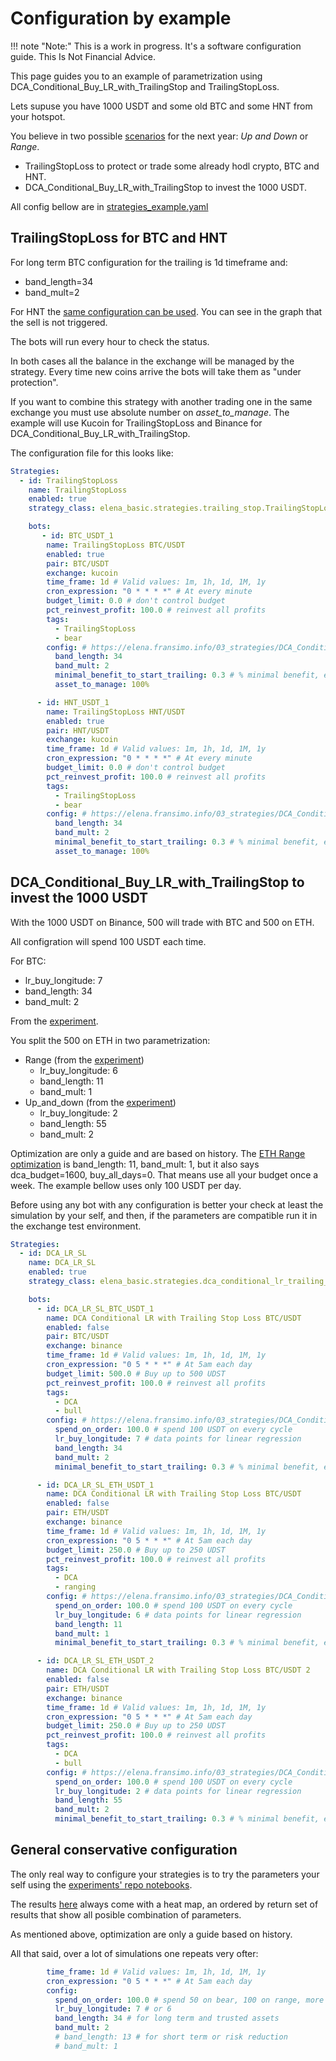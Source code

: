 # Configuration by example

!!! note "Note:" 
    This is a work in progress. It's a software configuration guide. This Is Not Financial Advice.

This page guides you to an example of parametrization using DCA_Conditional_Buy_LR_with_TrailingStop and
TrailingStopLoss.

Lets supuse you have 1000 USDT and some old BTC and some HNT from your hotspot.

You believe in two possible [scenarios](../03_strategies/DCA_Conditional_Buy_LR_with_TrailingStop/index.md) for the next
year: _Up and Down_ or _Range_.

- TrailingStopLoss to protect or trade some already hodl crypto, BTC and HNT.
- DCA_Conditional_Buy_LR_with_TrailingStop to invest the 1000 USDT.

All config bellow are in [strategies_example.yaml](../assets/configs_2.2.2/strategies_example.yaml)

## TrailingStopLoss for BTC and HNT

For long term BTC configuration for the trailing is 1d timeframe and:

- band_length=34
- band_mult=2

For HNT
the [same configuration can be used](../03_strategies/DCA_Conditional_Buy_LR_with_TrailingStop/HNT/KuCoin_HNT-USDT_1d_2023-06-16_2023-06-16_2024-01-21_1731/bt_interactive_plot.html).
You can see in the graph that the sell is not triggered.

The bots will run every hour to check the status.

In both cases all the balance in the exchange will be managed by the strategy. Every time new coins arrive the bots will
take them as "under protection".

If you want to combine this strategy with another trading one in the same exchange you must use absolute number on
_asset_to_manage_. The example will use Kucoin for TrailingStopLoss and Binance for
DCA_Conditional_Buy_LR_with_TrailingStop.

The configuration file for this looks like:

````yaml
Strategies:
  - id: TrailingStopLoss
    name: TrailingStopLoss
    enabled: true
    strategy_class: elena_basic.strategies.trailing_stop.TrailingStopLoss

    bots:
       - id: BTC_USDT_1
        name: TrailingStopLoss BTC/USDT
        enabled: true
        pair: BTC/USDT
        exchange: kucoin
        time_frame: 1d # Valid values: 1m, 1h, 1d, 1M, 1y
        cron_expression: "0 * * * *" # At every minute
        budget_limit: 0.0 # don't control budget
        pct_reinvest_profit: 100.0 # reinvest all profits
        tags:
          - TrailingStopLoss
          - bear
        config: # https://elena.fransimo.info/03_strategies/DCA_Conditional_Buy_LR_with_TrailingStop/LongTerm/Binance_BTC-USDT_1d_2017-01-01_2017-01-01_2024-01-20_1526/
          band_length: 34
          band_mult: 2
          minimal_benefit_to_start_trailing: 0.3 # % minimal benefit, expressed as 5%, but minimal could be 0.3%
          asset_to_manage: 100%

      - id: HNT_USDT_1
        name: TrailingStopLoss HNT/USDT
        enabled: true
        pair: HNT/USDT
        exchange: kucoin
        time_frame: 1d # Valid values: 1m, 1h, 1d, 1M, 1y
        cron_expression: "0 * * * *" # At every minute
        budget_limit: 0.0 # don't control budget
        pct_reinvest_profit: 100.0 # reinvest all profits
        tags:
          - TrailingStopLoss
          - bear
        config: # https://elena.fransimo.info/03_strategies/DCA_Conditional_Buy_LR_with_TrailingStop/HNT/KuCoin_HNT-USDT_1d_2023-06-16_2023-06-16_2024-01-21_1731/
          band_length: 34
          band_mult: 2
          minimal_benefit_to_start_trailing: 0.3 # % minimal benefit, expressed as 5%, but minimal could be 0.3%
          asset_to_manage: 100%
````

## DCA_Conditional_Buy_LR_with_TrailingStop to invest the 1000 USDT

With the 1000 USDT on Binance, 500 will trade with BTC and 500 on ETH.

All configration will spend 100 USDT each time.

For BTC:

- lr_buy_longitude: 7 
- band_length: 34
- band_mult: 2

From the [experiment](DCA_Conditional_Buy_LR_with_TrailingStop/Up_and_down/Binance_BTC-USDT_1d/index.md).

You split the 500 on ETH in two parametrization: 

- Range (from the [experiment](DCA_Conditional_Buy_LR_with_TrailingStop/Range/Binance_ETH-USDT_1d/index.md))
    - lr_buy_longitude: 6 
    - band_length: 11 
    - band_mult: 1
- Up_and_down (from the [experiment](../03_strategies/DCA_Conditional_Buy_LR_with_TrailingStop/Up_and_down/Binance_ETH-USDT_1d_2019-11-01_2019-11-01_2024-01-20_1609/index.md))
    - lr_buy_longitude: 2 
    - band_length: 55
    - band_mult: 2

Optimization are only a guide and are based on history. The [ETH Range optimization](DCA_Conditional_Buy_LR_with_TrailingStop/Range/Binance_ETH-USDT_1d/index.md) is band_length: 11, band_mult: 1, but it also says dca_budget=1600, buy_all_days=0. That means use all your budget once a week. The example bellow uses only 100 USDT per day.

Before using any bot with any configuration is better your check at least the simulation by your self, and then, if the parameters are compatible run it in the exchange test environment.

````yaml
Strategies:
  - id: DCA_LR_SL
    name: DCA_LR_SL
    enabled: true
    strategy_class: elena_basic.strategies.dca_conditional_lr_trailing_stop.DCA_Conditional_Buy_LR_with_TrailingStop

    bots:
      - id: DCA_LR_SL_BTC_USDT_1
        name: DCA Conditional LR with Trailing Stop Loss BTC/USDT
        enabled: false
        pair: BTC/USDT
        exchange: binance
        time_frame: 1d # Valid values: 1m, 1h, 1d, 1M, 1y
        cron_expression: "0 5 * * *" # At 5am each day
        budget_limit: 500.0 # Buy up to 500 UDST
        pct_reinvest_profit: 100.0 # reinvest all profits
        tags:
          - DCA
          - bull
        config: # https://elena.fransimo.info/03_strategies/DCA_Conditional_Buy_LR_with_TrailingStop/Up_and_down/Binance_BTC-USDT_1d_2019-11-01_2019-11-01_2024-01-20_1523/
          spend_on_order: 100.0 # spend 100 USDT on every cycle
          lr_buy_longitude: 7 # data points for linear regression
          band_length: 34
          band_mult: 2
          minimal_benefit_to_start_trailing: 0.3 # % minimal benefit, expressed as 5%, but minimal could be 0.3%

      - id: DCA_LR_SL_ETH_USDT_1
        name: DCA Conditional LR with Trailing Stop Loss BTC/USDT
        enabled: false
        pair: ETH/USDT
        exchange: binance
        time_frame: 1d # Valid values: 1m, 1h, 1d, 1M, 1y
        cron_expression: "0 5 * * *" # At 5am each day
        budget_limit: 250.0 # Buy up to 250 UDST
        pct_reinvest_profit: 100.0 # reinvest all profits
        tags:
          - DCA
          - ranging
        config: # https://elena.fransimo.info/03_strategies/DCA_Conditional_Buy_LR_with_TrailingStop/Range/Binance_ETH-USDT_1d_2022-06-16_2022-06-16_2024-01-20_1612/
          spend_on_order: 100.0 # spend 100 USDT on every cycle
          lr_buy_longitude: 6 # data points for linear regression
          band_length: 11
          band_mult: 1
          minimal_benefit_to_start_trailing: 0.3 # % minimal benefit, expressed as 5%, but minimal could be 0.3%

      - id: DCA_LR_SL_ETH_USDT_2
        name: DCA Conditional LR with Trailing Stop Loss BTC/USDT 2
        enabled: false
        pair: ETH/USDT
        exchange: binance
        time_frame: 1d # Valid values: 1m, 1h, 1d, 1M, 1y
        cron_expression: "0 5 * * *" # At 5am each day
        budget_limit: 250.0 # Buy up to 250 UDST
        pct_reinvest_profit: 100.0 # reinvest all profits
        tags:
          - DCA
          - bull
        config: # https://elena.fransimo.info/03_strategies/DCA_Conditional_Buy_LR_with_TrailingStop/Up_and_down/Binance_ETH-USDT_1d_2019-11-01_2019-11-01_2024-01-20_1609/
          spend_on_order: 100.0 # spend 100 USDT on every cycle
          lr_buy_longitude: 2 # data points for linear regression
          band_length: 55
          band_mult: 2
          minimal_benefit_to_start_trailing: 0.3 # % minimal benefit, expressed as 5%, but minimal could be 0.3%

````


## General conservative configuration

The only real way to configure your strategies is to try the parameters your self using the [experiments' repo notebooks](https://github.com/Pasta-fantasia/backtesting_notebooks).

The results [here](../03_strategies/DCA_Conditional_Buy_LR_with_TrailingStop/index.md) always come with a heat map, an ordered by return set of results that show all posible combination of parameters.

As mentioned above, optimization are only a guide based on history.

All that said, over a lot of simulations one repeats very ofter:

````yaml
        time_frame: 1d # Valid values: 1m, 1h, 1d, 1M, 1y
        cron_expression: "0 5 * * *" # At 5am each day
        config: 
          spend_on_order: 100.0 # spend 50 on bear, 100 on range, more only if you're absolute sure.
          lr_buy_longitude: 7 # or 6
          band_length: 34 # for long term and trusted assets
          band_mult: 2
          # band_length: 13 # for short term or risk reduction
          # band_mult: 1
````
